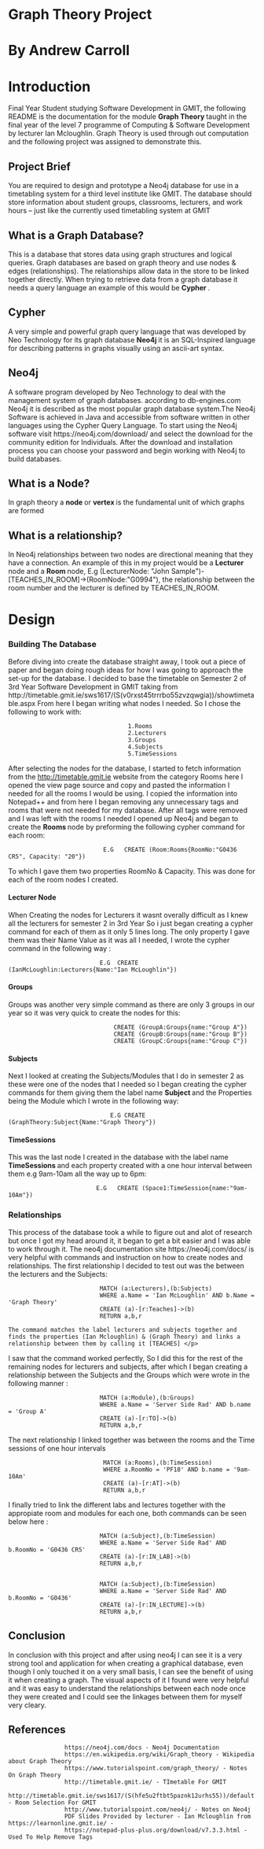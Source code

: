 # Graph Theory Project 
# By Andrew Carroll


<h1> Introduction </h1>
<p> Final Year Student studying Software Development in GMIT, the following README is the documentation for the module <b> Graph Theory </b> taught in the final year of the level 7 programme of Computing & Software Development by lecturer Ian Mcloughlin. Graph Theory is used through out computation and the following project was assigned to demonstrate this.</p>

<h2> Project Brief </h2>
<p> You are required to design and prototype a Neo4j database for use
in a timetabling system for a third level institute like GMIT. The database
should store information about student groups, classrooms, lecturers, and
work hours – just like the currently used timetabling system at GMIT </p>

<h2> What is a Graph Database? </h2> 
<p> This is a database that stores data using graph structures and logical queries.  Graph databases are based on graph theory and use nodes & edges (relationships). The relationships allow data in the store to be linked together directly. When trying to retrieve data from a graph database it needs a query language an example of this would be <b> Cypher </b>.   </p>

<h2> Cypher </h2> 
<p> A very simple and powerful graph query language that was developed by Neo Technology for its graph database <b> Neo4j </b> it is an SQL-Inspired language for describing patterns in graphs visually using an ascii-art syntax. </p>

<h2> Neo4j </h2> 
<p> A software program developed by Neo Technology to deal with the management system of graph databases. according to db-engines.com Neo4j it is described as the most popular graph database system.The Neo4j Software is  achieved in Java and accessible from software written in other languages using the Cypher Query Language. To start using the  Neo4j software visit https://neo4j.com/download/ and select the download for the community edition for Individuals. After the download and installation process you can choose your password and begin working with Neo4j to build databases.  </p>

<h2> What is a Node? </h2> 
<p> In graph theory a <b> node </b> or <b> vertex </b>  is the fundamental unit of which graphs are formed </p>

<h2> What is a relationship? </h2> 
<p> In Neo4j relationships between two nodes are directional meaning that they have a connection. An example of this in my project would be a <b> Lecturer </b> node and a <b> Room </b> node, E.g (LecturerNode: "John Sample")-[TEACHES_IN_ROOM]->(RoomNode:"G0994"), the relationship between the room number and the lecturer is defined by TEACHES_IN_ROOM.   </p>

<h1> Design </h1>

<h3> Building The Database</h3>
<p> Before diving into create the database straight away, I took out a piece of paper and began doing rough ideas for how I was going to approach the set-up for the database. I decided to base the timetable on Semester 2 of 3rd Year Software Development in GMIT taking from http://timetable.gmit.ie/sws1617/(S(v0rxst45trrrbo55zvzqwgia))/showtimetable.aspx From here I began writing what nodes I needed. So I chose the following to work with:
                                     
                                     
                                      1.Rooms
                                      2.Lecturers
                                      3.Groups
                                      4.Subjects
                                      5.TimeSessions
                                      
  After selecting the nodes for the database, I started to fetch information from the http://timetable.gmit.ie website from the category Rooms here I opened the view page source and copy and pasted the information I needed for all the rooms I would be using. I copied the information into Notepad++ and from here I began removing any unnecessary tags and rooms that were not  needed for my database. After all tags were removed and I was left with the rooms I needed I opened up Neo4j and began to create the <b> Rooms </b> node by preforming the following cypher command for each room: 
  
                               E.G   CREATE (Room:Rooms{RoomNo:"G0436 CR5", Capacity: "20"})

To which I gave them two properties  RoomNo & Capacity. This was done for each of the room nodes I created. </p>

<h4> Lecturer Node </h4>
<p> When Creating the nodes for Lecturers it wasnt overally difficult as I knew all the lecturers for semester 2 in 3rd Year So i just began creating a cypher command for each of them as it only 5 lines long. The only property I gave them was their Name Value as it was all I needed, I wrote the cypher command in the following way : </p>
                          
                              E.G  CREATE (IanMcLoughlin:Lecturers{Name:"Ian McLoughlin"})

<h4> Groups </h4>
<p> Groups was another very simple command as there are only 3 groups in our year so it was very quick to create the nodes for this: </p>
                                 
                                  CREATE (GroupA:Groups{name:"Group A"})
                                  CREATE (GroupB:Groups{name:"Group B"})
                                  CREATE (GroupC:Groups{name:"Group C"})
 
 <h4> Subjects </h4> 
 <p> Next I looked at creating the Subjects/Modules that I do in semester 2 as these were one of the nodes that I needed so I began creating the cypher commands for them giving them the label name <b> Subject </b> and the Properties being the Module which I wrote in the following way: </p>
                                  
                                 
                                 
                                 E.G CREATE (GraphTheory:Subject{Name:"Graph Theory"})

<h4> TimeSessions </h4> 
<p> This was the last node I created in the database with the label name <b> TimeSessions </b> and each property created with a one hour interval between them e.g 9am-10am all the way up to 6pm: </p>

                                
                             E.G   CREATE (Space1:TimeSession{name:"9am-10Am"})

<h3> Relationships </h3>
<p> This process of the database took a while to figure out and alot of research  but once I got my head around it, it began to get a bit easier and I was able to work through it. The neo4j documentation site https://neo4j.com/docs/ is very helpful with commands and instruction on how to create nodes and relationships. The first relationship I decided to test out was the between the lecturers and the Subjects:                 

                              MATCH (a:Lecturers),(b:Subjects)
                              WHERE a.Name = 'Ian McLoughlin' AND b.Name = 'Graph Theory'
                              CREATE (a)-[r:Teaches]->(b)
                              RETURN a,b,r
    
    The command matches the label lecturers and subjects together and finds the properties (Ian Mcloughlin) & (Graph Theory) and links a  relationship between them by calling it [TEACHES] </p>
    
<p> I saw that the command worked perfectly, So I did this for the rest of the remaining nodes for lecturers and subjects, after which I began creating a relationship between the Subjects and the Groups which were wrote in the following manner : </p>

                              MATCH (a:Module),(b:Groups)
                              WHERE a.Name = 'Server Side Rad' AND b.name = 'Group A'
                              CREATE (a)-[r:TO]->(b)
                              RETURN a,b,r

<p> The next relationship I linked together was between the rooms and the Time sessions of one hour intervals </p>
                                 
                               MATCH (a:Rooms),(b:TimeSession)
                               WHERE a.RoomNo = 'PF18' AND b.name = '9am-10Am'
                               CREATE (a)-[r:AT]->(b)
                               RETURN a,b,r

<p> I finally tried to link the different labs and lectures together with the appropiate room and modules for each one, both commands can be seen below here : </p>

                              MATCH (a:Subject),(b:TimeSession)
                              WHERE a.Name = 'Server Side Rad' AND b.RoomNo = 'G0436 CR5'
                              CREATE (a)-[r:IN_LAB]->(b)
                              RETURN a,b,r
                              
                              
                              MATCH (a:Subject),(b:TimeSession)
                              WHERE a.Name = 'Server Side Rad' AND b.RoomNo = 'G0436'
                              CREATE (a)-[r:IN_LECTURE]->(b)
                              RETURN a,b,r

<h2> Conclusion </h2> 
<p> In conclusion with this project and after using neo4j I can see it is a very strong tool and application for when creating a graphical database, even though I only touched it on a very small basis, I can see the benefit of using it when creating a graph. The visual aspects of it I found were very helpful and it was easy to understand the relationships between each node once they were created and I could see the linkages between them for myself very cleary. </p>

<h2> References </h2>



                    https://neo4j.com/docs - Neo4j Documentation
                    https://en.wikipedia.org/wiki/Graph_theory - Wikipedia about Graph Theory
                    https://www.tutorialspoint.com/graph_theory/ - Notes On Graph Theory
                    http://timetable.gmit.ie/ - TImetable For GMIT
                    http://timetable.gmit.ie/sws1617/(S(hfe5u2ftbt5paznk12urhs55))/default.aspx - Room Selection For GMIT
                    http://www.tutorialspoint.com/neo4j/ - Notes on Neo4j
                    PDF Slides Provided by lecturer - Ian Mcloughlin from https://learnonline.gmit.ie/ -
                    https://notepad-plus-plus.org/download/v7.3.3.html - Used To Help Remove Tags 

